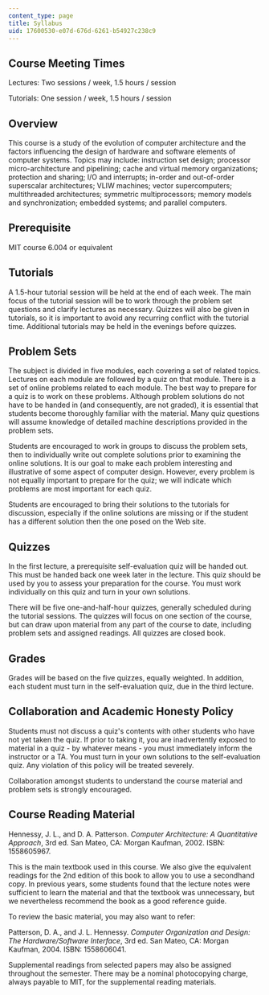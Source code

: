 ```yaml
---
content_type: page
title: Syllabus
uid: 17600530-e07d-676d-6261-b54927c238c9
---
```


Course Meeting Times
--------------------

Lectures: Two sessions / week, 1.5 hours / session

Tutorials: One session / week, 1.5 hours / session

Overview
--------

This course is a study of the evolution of computer architecture and the factors influencing the design of hardware and software elements of computer systems. Topics may include: instruction set design; processor micro-architecture and pipelining; cache and virtual memory organizations; protection and sharing; I/O and interrupts; in-order and out-of-order superscalar architectures; VLIW machines; vector supercomputers; multithreaded architectures; symmetric multiprocessors; memory models and synchronization; embedded systems; and parallel computers.

Prerequisite
------------

MIT course 6.004 or equivalent

Tutorials
---------

A 1.5-hour tutorial session will be held at the end of each week. The main focus of the tutorial session will be to work through the problem set questions and clarify lectures as necessary. Quizzes will also be given in tutorials, so it is important to avoid any recurring conflict with the tutorial time. Additional tutorials may be held in the evenings before quizzes.

Problem Sets
------------

The subject is divided in five modules, each covering a set of related topics. Lectures on each module are followed by a quiz on that module. There is a set of online problems related to each module. The best way to prepare for a quiz is to work on these problems. Although problem solutions do not have to be handed in (and consequently, are not graded), it is essential that students become thoroughly familiar with the material. Many quiz questions will assume knowledge of detailed machine descriptions provided in the problem sets.

Students are encouraged to work in groups to discuss the problem sets, then to individually write out complete solutions prior to examining the online solutions. It is our goal to make each problem interesting and illustrative of some aspect of computer design. However, every problem is not equally important to prepare for the quiz; we will indicate which problems are most important for each quiz.

Students are encouraged to bring their solutions to the tutorials for discussion, especially if the online solutions are missing or if the student has a different solution then the one posed on the Web site.

Quizzes
-------

In the first lecture, a prerequisite self-evaluation quiz will be handed out. This must be handed back one week later in the lecture. This quiz should be used by you to assess your preparation for the course. You must work individually on this quiz and turn in your own solutions.

There will be five one-and-half-hour quizzes, generally scheduled during the tutorial sessions. The quizzes will focus on one section of the course, but can draw upon material from any part of the course to date, including problem sets and assigned readings. All quizzes are closed book.

Grades
------

Grades will be based on the five quizzes, equally weighted. In addition, each student must turn in the self-evaluation quiz, due in the third lecture.

Collaboration and Academic Honesty Policy
-----------------------------------------

Students must not discuss a quiz's contents with other students who have not yet taken the quiz. If prior to taking it, you are inadvertently exposed to material in a quiz - by whatever means - you must immediately inform the instructor or a TA. You must turn in your own solutions to the self-evaluation quiz. Any violation of this policy will be treated severely.

Collaboration amongst students to understand the course material and problem sets is strongly encouraged.

Course Reading Material
-----------------------

Hennessy, J. L., and D. A. Patterson. _Computer Architecture: A Quantitative Approach_, 3rd ed. San Mateo, CA: Morgan Kaufman, 2002. ISBN: 1558605967.

This is the main textbook used in this course. We also give the equivalent readings for the 2nd edition of this book to allow you to use a secondhand copy. In previous years, some students found that the lecture notes were sufficient to learn the material and that the textbook was unnecessary, but we nevertheless recommend the book as a good reference guide.

To review the basic material, you may also want to refer:

Patterson, D. A., and J. L. Hennessy. _Computer Organization and Design: The Hardware/Software Interface_, 3rd ed. San Mateo, CA: Morgan Kaufman, 2004. ISBN: 1558606041.

Supplemental readings from selected papers may also be assigned throughout the semester. There may be a nominal photocopying charge, always payable to MIT, for the supplemental reading materials.
